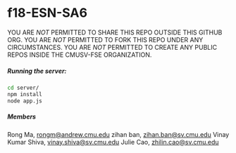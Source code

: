 # f18-ESN-SA6

YOU ARE *NOT* PERMITTED TO SHARE THIS REPO OUTSIDE THIS GITHUB ORG. YOU ARE *NOT* PERMITTED TO FORK THIS REPO UNDER ANY CIRCUMSTANCES. YOU ARE *NOT* PERMITTED TO CREATE ANY PUBLIC REPOS INSIDE THE CMUSV-FSE ORGANIZATION. 


##### Running the server:

```sh
cd server/
npm install
node app.js
```

##### Members
Rong Ma, rongm@andrew.cmu.edu
zihan ban, zihan.ban@sv.cmu.edu
Vinay Kumar Shiva, vinay.shiva@sv.cmu.edu
Julie Cao, zhilin.cao@sv.cmu.edu
